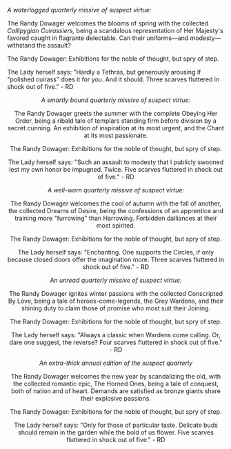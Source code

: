 <i> A waterlogged quarterly missive of suspect virtue: </i>

The Randy Dowager welcomes the blooms of spring with the collected <i> Callipygian Cuirassiers, </i> being a scandalous representation of Her Majesty's favored caught in flagrante delectable. Can their uniforms—and modesty—withstand the assault?

The Randy Dowager: Exhibitions for the noble of thought, but spry of step.

The Lady herself says: "Hardly a Tethras, but generously arousing if "polished cuirass" does it for you. And it should. Three scarves fluttered in shock out of five." - RD
<center>

<i> A smartly bound quarterly missive of suspect virtue: </i>

The Randy Dowager greets the summer with the complete Obeying Her Order, being a ribald tale of templars standing firm before division by a secret cunning. An exhibition of inspiration at its most urgent, and the Chant at its most passionate.

The Randy Dowager: Exhibitions for the noble of thought, but spry of step.

The Lady herself says: "Such an assault to modesty that I publicly swooned lest my own honor be impugned. Twice. Five scarves fluttered in shock out of five." - RD
<center>

<i> A well-worn quarterly missive of suspect virtue: </i>

The Randy Dowager welcomes the cool of autumn with the fall of another, the collected Dreams of Desire, being the confessions of an apprentice and training more "furrowing" than Harrowing. Forbidden dalliances at their most spirited.

The Randy Dowager: Exhibitions for the noble of thought, but spry of step.

The Lady herself says: "Enchanting. One supports the Circles, if only because closed doors offer the imagination more. Three scarves fluttered in shock out of five." - RD
<center>

<i> An unread quarterly missive of suspect virtue: </i>

The Randy Dowager ignites winter passions with the collected Conscripted By Love, being a tale of heroes-come-legends, the Grey Wardens, and their shining duty to claim those of promise who most suit their Joining.

The Randy Dowager: Exhibitions for the noble of thought, but spry of step.

The Lady herself says: "Always a classic when Wardens come calling. Or, dare one suggest, the reverse? Four scarves fluttered in shock out of five." - RD
<center>

<i> An extra-thick annual edition of the suspect quarterly </i>

The Randy Dowager welcomes the new year by scandalizing the old, with the collected romantic epic, The Horned Ones, being a tale of conquest, both of nation and of heart. Demands are satisfied as bronze giants share their explosive passions.

The Randy Dowager: Exhibitions for the noble of thought, but spry of step.

The Lady herself says: "Only for those of particular taste. Delicate buds should remain in the garden while the bold of us flower. Five scarves fluttered in shock out of five." - RD
